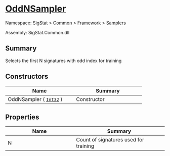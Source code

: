# [OddNSampler](./OddNSampler.md)

Namespace: [SigStat]() > [Common](./../../README.md) > [Framework]() > [Samplers](./README.md)

Assembly: SigStat.Common.dll

## Summary
Selects the first N signatures with odd index for training

## Constructors

| Name | Summary | 
| --- | --- | 
| OddNSampler ( [`Int32`](https://docs.microsoft.com/en-us/dotnet/api/System.Int32) )<div style="width: 200px">| Constructor<div style="width: 200px">| <br>


## Properties

| Name | Summary | 
| --- | --- | 
| N<div style="width: 200px">| Count of signatures used for training<div style="width: 200px">| <br>


